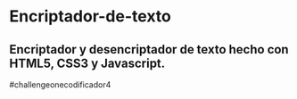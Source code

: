 # Encriptador-de-texto
Encriptador y desencriptador de texto hecho con HTML5, CSS3 y Javascript.
--------------------------
#challengeonecodificador4
